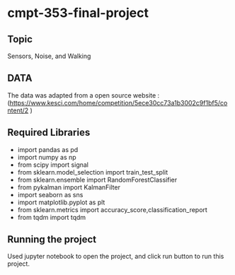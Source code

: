 # cmpt-353-final-project
## Topic
Sensors, Noise, and Walking
## DATA
The data was adapted from a open source website :
(https://www.kesci.com/home/competition/5ece30cc73a1b3002c9f1bf5/content/2 )

## Required Libraries
* import pandas as pd
* import numpy as np
* from scipy import signal
* from sklearn.model_selection import train_test_split
* from sklearn.ensemble import RandomForestClassifier 
* from pykalman import KalmanFilter
* import seaborn as sns
* import matplotlib.pyplot as plt
* from sklearn.metrics import accuracy_score,classification_report
* from tqdm import tqdm

## Running the project
Used jupyter notebook to open the project, and click run button to run this project.

